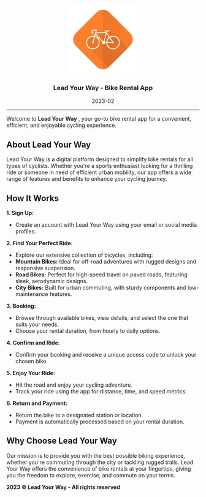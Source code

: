 <div align="center">
  <img src="./public/logo-lyw.png" alt="UPC" height="180">
  <h3 align="center">Lead Your Way - Bike Rental App</h3>
  <p>2023-02</p>
</div>

---

Welcome to **Lead Your Way** , your go-to bike rental app for a convenient, efficient, and enjoyable cycling experience.

## About Lead Your Way

Lead Your Way is a digital platform designed to simplify bike rentals for all types of cyclists. Whether you're a sports enthusiast looking for a thrilling ride or someone in need of efficient urban mobility, our app offers a wide range of features and benefits to enhance your cycling journey.

## How It Works

**1. Sign Up:**

- Create an account with Lead Your Way using your email or social media profiles.

**2. Find Your Perfect Ride:**

- Explore our extensive collection of bicycles, including:
- **Mountain Bikes:** Ideal for off-road adventures with rugged designs and responsive suspension.
- **Road Bikes:** Perfect for high-speed travel on paved roads, featuring sleek, aerodynamic designs.
- **City Bikes:** Built for urban commuting, with sturdy components and low-maintenance features.

**3. Booking:**

- Browse through available bikes, view details, and select the one that suits your needs.
- Choose your rental duration, from hourly to daily options.

**4. Confirm and Ride:**

- Confirm your booking and receive a unique access code to unlock your chosen bike.

**5. Enjoy Your Ride:**

- Hit the road and enjoy your cycling adventure.
- Track your ride using the app for distance, time, and speed metrics.

**6. Return and Payment:**

- Return the bike to a designated station or location.
- Payment is automatically processed based on your rental duration.

## Why Choose Lead Your Way

Our mission is to provide you with the best possible biking experience, whether you're commuting through the city or tackling rugged trails. Lead Your Way offers the convenience of bike rentals at your fingertips, giving you the freedom to explore, exercise, and commute on your terms.

**2023 © Lead Your Way - All rights reserved**
